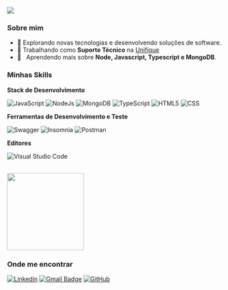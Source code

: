 ![](https://komarev.com/ghpvc/?username=fiamon&color=006bed)

<h3>Sobre mim</h3>

- 🤔 Explorando novas tecnologias e desenvolvendo soluções de software.
- 💼 Trabalhando como **Suporte Técnico** na <a href="https://unifique.com.br/">Unifique</a>
- 🌱 &nbsp; Aprendendo mais sobre **Node, Javascript, Typescript e MongoDB**.

<h3>Minhas Skills</h3>

**Stack de Desenvolvimento**

![JavaScript](https://img.shields.io/badge/JavaScript-F7DF1E.svg?style=for-the-badge&logo=JavaScript&logoColor=black)
![NodeJs](https://img.shields.io/badge/Node.js-339933.svg?style=for-the-badge&logo=nodedotjs&logoColor=white)
![MongoDB](https://img.shields.io/badge/MongoDB-47A248.svg?style=for-the-badge&logo=MongoDB&logoColor=white)
![TypeScript](https://img.shields.io/badge/TypeScript-3178C6.svg?style=for-the-badge&logo=TypeScript&logoColor=white)
![HTML5](https://img.shields.io/badge/HTML5-E34F26.svg?style=for-the-badge&logo=HTML5&logoColor=white)
![CSS](https://img.shields.io/badge/CSS3-1572B6.svg?style=for-the-badge&logo=CSS3&logoColor=white)

**Ferramentas de Desenvolvimento e Teste**

![Swagger](https://img.shields.io/badge/Swagger-85EA2D.svg?style=for-the-badge&logo=Swagger&logoColor=black)
![Insomnia]([https://img.shields.io/badge/-Insomnia-333333?style=flat&logo=insomnia](https://img.shields.io/badge/Insomnia-4000BF.svg?style=for-the-badge&logo=Insomnia&logoColor=white))
![Postman]([https://img.shields.io/badge/-Postman-333333?style=flat&logo=postman](https://img.shields.io/badge/Postman-FF6C37.svg?style=for-the-badge&logo=Postman&logoColor=white))

**Editores**

![Visual Studio Code]([https://img.shields.io/badge/-Visual%20Studio%20Code-333333?style=flat&logo=visual-studio-code&logoColor=007ACC](https://img.shields.io/badge/Visual%20Studio%20Code-007ACC.svg?style=for-the-badge&logo=Visual-Studio-Code&logoColor=white))

<br/>

<a href="https://github.com/fiamon">
  <img height="180em" src="https://github-readme-stats.vercel.app/api?username=fiamon&theme=dracula&show_icons=true" />
</a>

<h3>Onde me encontrar</h3>

[![Linkedin](https://img.shields.io/badge/LinkedIn-0A66C2.svg?style=for-the-badge&logo=LinkedIn&logoColor=white)](https://www.linkedin.com/in/fiamon/)
[![Gmail Badge](https://img.shields.io/badge/Gmail-EA4335.svg?style=for-the-badge&logo=Gmail&logoColor=white)](mailto:juliogustavofi@gmail.com)
[![GitHub](https://img.shields.io/badge/GitHub-181717.svg?style=for-the-badge&logo=GitHub&logoColor=white)](https://github.com/fiamon)
